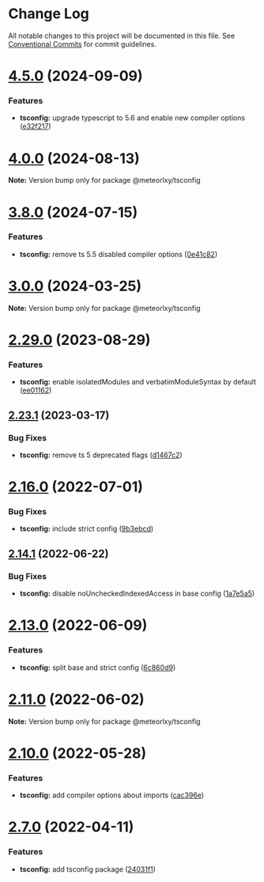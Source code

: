 # Change Log

All notable changes to this project will be documented in this file.
See [Conventional Commits](https://conventionalcommits.org) for commit guidelines.

# [4.5.0](https://github.com/meteorlxy/configs/compare/v4.4.0...v4.5.0) (2024-09-09)

### Features

* **tsconfig:** upgrade typescript to 5.6 and enable new compiler options ([e32f217](https://github.com/meteorlxy/configs/commit/e32f2175d9bb42a73b5c7df606af9a77e9f24151))

# [4.0.0](https://github.com/meteorlxy/configs/compare/v3.8.0...v4.0.0) (2024-08-13)

**Note:** Version bump only for package @meteorlxy/tsconfig

# [3.8.0](https://github.com/meteorlxy/configs/compare/v3.7.0...v3.8.0) (2024-07-15)

### Features

* **tsconfig:** remove ts 5.5 disabled compiler options ([0e41c82](https://github.com/meteorlxy/configs/commit/0e41c829e40153601436f3b70c8c58afeecdbe72))

# [3.0.0](https://github.com/meteorlxy/configs/compare/v2.29.0...v3.0.0) (2024-03-25)

**Note:** Version bump only for package @meteorlxy/tsconfig

# [2.29.0](https://github.com/meteorlxy/configs/compare/v2.28.1...v2.29.0) (2023-08-29)

### Features

* **tsconfig:** enable isolatedModules and verbatimModuleSyntax by default ([ee01162](https://github.com/meteorlxy/configs/commit/ee01162e6e2742e4180f0381b95d31275af19c5a))

## [2.23.1](https://github.com/meteorlxy/configs/compare/v2.23.0...v2.23.1) (2023-03-17)

### Bug Fixes

- **tsconfig:** remove ts 5 deprecated flags ([d1467c2](https://github.com/meteorlxy/configs/commit/d1467c2c5b78e2884106dfa34c5ae843663d195e))

# [2.16.0](https://github.com/meteorlxy/configs/compare/v2.15.0...v2.16.0) (2022-07-01)

### Bug Fixes

- **tsconfig:** include strict config ([9b3ebcd](https://github.com/meteorlxy/configs/commit/9b3ebcd72be866752d7e238d28bfce32ee312a81))

## [2.14.1](https://github.com/meteorlxy/configs/compare/v2.14.0...v2.14.1) (2022-06-22)

### Bug Fixes

- **tsconfig:** disable noUncheckedIndexedAccess in base config ([1a7e5a5](https://github.com/meteorlxy/configs/commit/1a7e5a5f7cee58cf82c057d26b298c6374df1d5e))

# [2.13.0](https://github.com/meteorlxy/configs/compare/v2.12.0...v2.13.0) (2022-06-09)

### Features

- **tsconfig:** split base and strict config ([6c860d9](https://github.com/meteorlxy/configs/commit/6c860d926c837a86ea196c3525562ce06a5df7c5))

# [2.11.0](https://github.com/meteorlxy/configs/compare/v2.10.0...v2.11.0) (2022-06-02)

**Note:** Version bump only for package @meteorlxy/tsconfig

# [2.10.0](https://github.com/meteorlxy/configs/compare/v2.9.0...v2.10.0) (2022-05-28)

### Features

- **tsconfig:** add compiler options about imports ([cac396e](https://github.com/meteorlxy/configs/commit/cac396e50fd5e387ed7d6a64184d5ea6a568f168))

# [2.7.0](https://github.com/meteorlxy/configs/compare/v2.6.0...v2.7.0) (2022-04-11)

### Features

- **tsconfig:** add tsconfig package ([24031f1](https://github.com/meteorlxy/configs/commit/24031f10d3d5edd347750b5cd6d1f0c662b4556d))

